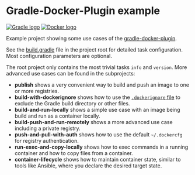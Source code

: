 # Gradle-Docker-Plugin example

[![Gradle logo](https://github.com/gesellix/gradle-docker-plugin-example/raw/main/img/gradle-logo.png)](https://gradle.org/)
[![Docker logo](https://github.com/gesellix/gradle-docker-plugin-example/raw/main/img/docker-logo.png)](https://www.docker.com/)

Example project showing some use cases of the [gradle-docker-plugin](https://github.com/gesellix/gradle-docker-plugin).

See the [build.gradle](https://github.com/gesellix/gradle-docker-plugin-example/blob/main/build.gradle.kkts) file in the
project root for detailed task configuration. Most configuration parameters are optional.

The root project only contains the most trivial tasks `info` and `version`. More advanced use cases can be found in the subprojects:

* **publish** shows a very convenient way to build and push an image to one or more registries.
* **build-with-dockerignore** shows how to use the [`.dockerignore` file](https://docs.docker.com/reference/builder/#the-dockerignore-file) to exclude the Gradle build directory or other files.
* **build-and-run-locally** shows a simple use case with an image being build and run as a container locally.
* **build-push-and-run-remotely** shows a more advanced use case including a private registry.
* **push-and-pull-with-auth** shows how to use the default `~/.dockercfg` for registry authentication.
* **run-exec-and-copy-locally** shows how to exec commands in a running container and how to copy files from a container.
* **container-lifecycle** shows how to maintain container state, similar to tools like Ansible, where you declare the desired target state.
